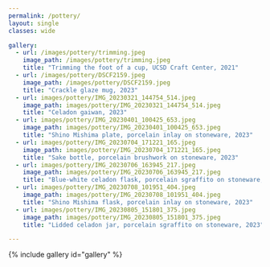 ```yaml
---
permalink: /pottery/
layout: single
classes: wide

gallery:
  - url: /images/pottery/trimming.jpeg
    image_path: /images/pottery/trimming.jpeg
    title: "Trimming the foot of a cup, UCSD Craft Center, 2021"
  - url: /images/pottery/DSCF2159.jpeg
    image_path: /images/pottery/DSCF2159.jpeg
    title: "Crackle glaze mug, 2023"
  - url: images/pottery/IMG_20230321_144754_514.jpeg
    image_path: images/pottery/IMG_20230321_144754_514.jpeg
    title: "Celadon gaiwan, 2023"
  - url: images/pottery/IMG_20230401_100425_653.jpeg
    image_path: images/pottery/IMG_20230401_100425_653.jpeg
    title: "Shino Mishima plate, porcelain inlay on stoneware, 2023"
  - url: images/pottery/IMG_20230704_171221_165.jpeg
    image_path: images/pottery/IMG_20230704_171221_165.jpeg
    title: "Sake bottle, porcelain brushwork on stoneware, 2023"
  - url: images/pottery/IMG_20230706_163945_217.jpeg
    image_path: images/pottery/IMG_20230706_163945_217.jpeg
    title: "Blue-white celadon flask, porcelain sgraffito on stoneware, 2023"
  - url: images/pottery/IMG_20230708_101951_404.jpeg
    image_path: images/pottery/IMG_20230708_101951_404.jpeg
    title: "Shino Mishima flask, porcelain inlay on stoneware, 2023"
  - url: images/pottery/IMG_20230805_151801_375.jpeg
    image_path: images/pottery/IMG_20230805_151801_375.jpeg
    title: "Lidded celadon jar, porcelain sgraffito on stoneware, 2023"

---
```


{% include gallery id="gallery" %}